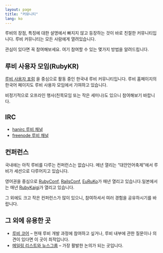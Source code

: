 ```yaml
---
layout: page
title: "커뮤니티"
lang: ko
---
```


루비의 장점, 특징에 대한 설명에서 빠지지 않고 등장하는 것이 바로 친절한 커뮤니티입니다. 루비 커뮤니티는 모든 사람에게
열려있습니다.

관심이 있다면 꼭 참여해보세요. 여기 참여할 수 있는 몇가지 방법을 알려드립니다.

## 루비 사용자 모임(RubyKR)

[루비 사용자 포럼][1] 을 중심으로 활동 중인 한국내 루비 커뮤니티입니다. 루비 홈페이지의 한국어 페이지도 루비 사용자
모임에서 기여하고 있습니다.

비정기적으로 오프라인 행사(친목모임 또는 작은 세미나)도 있으니 참여해보기 바랍니다.

## IRC

* [hanirc 루비 채널](irc://irc.hanirc.org/ruby)
* [freenode 루비 채널](irc://irc.freenode.org/ruby-lang "영어권")

## 컨퍼런스

국내에는 아직 루비를 다루는 컨퍼런스는 없습니다. 메년 열리는 “대안언어축제”에서 루비가 세션으로 다루어지고 있습니다.

영어권을 중심으로 [RubyConf][2], [RailsConf][3], [EuRuKo][4]가 매년 열리고 있습니다.일본에서는
매년 [RubyKaigi][5]가 열리고 있습니다.

그 외에도 크고 작은 컨퍼런스가 많이 있으니, 참여하셔서 여러 경험을 공유하시기를 바랍니다.

## 그 외에 유용한 곳

* [루비 코어][6] – 현재 루비 개발 과정에 참여하고 싶거나, 루비 내부에 관한 질문이나 의견이 있다면 이 곳이 최적입니다.
* [메일링 리스트와 뉴스그룹][7] – 가장 활발한 논의가 되는 곳입니다.



[1]: http://groups.google.com/group/rubykr 
[2]: http://www.rubycentral.org/conference 
[3]: http://www.railsconf.org/ 
[4]: http://euruko.org
[5]: http://jp.rubyist.net/RubyKaigi2006/ 
[6]: http://ruby-lang.org/en/community/ruby-core 
[7]: http://ruby-lang.org/en/community/mailing-lists 
